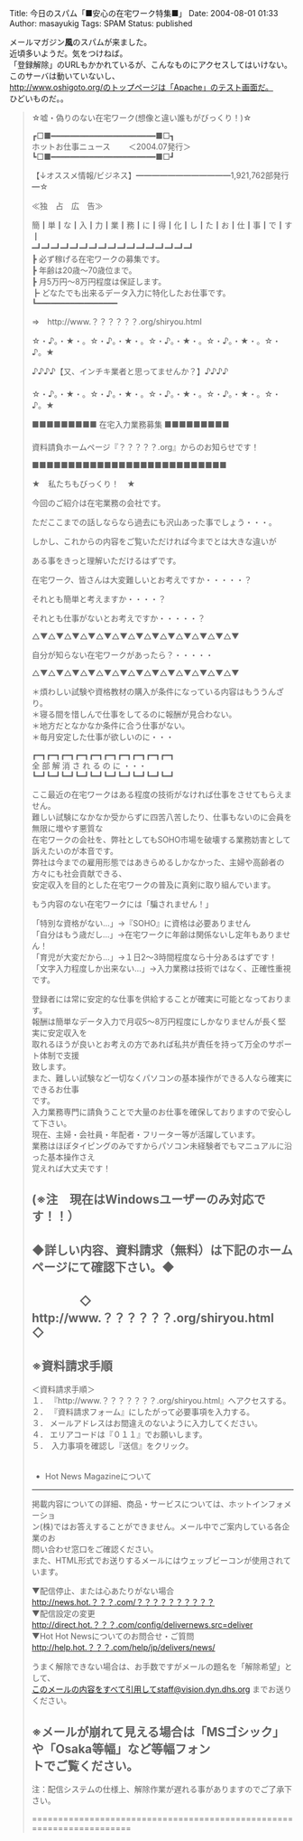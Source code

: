 Title: 今日のスパム「■安心の在宅ワーク特集■」
Date: 2004-08-01 01:33
Author: masayukig
Tags: SPAM
Status: published

メールマガジン**風**のスパムが来ました。  
近頃多いようだ。気をつけねば。  
「登録解除」のURLもかかれているが、こんなものにアクセスしてはいけない。  
このサーバは動いていないし、  
http://www.oshigoto.org/のトップページは「Apache」のテスト画面だ。  
ひどいものだ。。  

> ☆嘘・偽りのない在宅ワーク(想像と違い誰もがびっくり！)☆
>
> ┏□■━━━━━━━━━━━━━━━━━━━━━━■□┓  
> ホットお仕事ニュース　　 ＜2004.07発行＞  
> ┗□■━━━━━━━━━━━━━━━━━━━━━━■□┛
>
> 【↓オススメ情報/ビジネス】━━━━━━━━━━━━1,921,762部発行━☆
>
> ≪独　占　広　告≫
>
> 簡┃単┃な┃入┃力┃業┃務┃に┃得┃化┃し┃た┃お┃仕┃事┃で┃す┃  
> ━┛━┛━┛━┛━┛━┛━┛━┛━┛━┛━┛━┛━┛━┛━┛━┛━┛　  
> ┣ 必ず稼げる在宅ワークの募集です。  
> ┣ 年齢は20歳〜70歳位まで。  
> ┣ 月5万円〜8万円程度は保証します。  
> ┣ どなたでも出来るデータ入力に特化したお仕事です。  
> ┗━━━━━━━━━━━━━━━━━
>
> ⇒　http://www.？？？？？？.org/shiryou.html
>
> ☆・♪。・★・。☆・♪。・★・。☆・♪。・★・。☆・♪。・★・。☆・♪。★
>
> ♪♪♪♪【又、インチキ業者と思ってませんか？】♪♪♪♪ 　  
> 　　　　  
> ☆・♪。・★・。☆・♪。・★・。☆・♪。・★・。☆・♪。・★・。☆・♪。★
>
> ■■■■■■■■■ 在宅入力業務募集 ■■■■■■■■■  
> 　　　  
> 資料請負ホームページ『？？？？？.org』からのお知らせです！
>
> ■■■■■■■■■■■■■■■■■■■■■■■■■■■
>
> ★　私たちもびっくり！　★
>
> 今回のご紹介は在宅業務の会社です。
>
> ただここまでの話しならなら過去にも沢山あった事でしょう・・・。
>
> しかし、これからの内容をご覧いただければ今までとは大きな違いが
>
> ある事をきっと理解いただけるはずです。
>
> 在宅ワーク、皆さんは大変難しいとお考えですか・・・・・？
>
> それとも簡単と考えますか・・・・？
>
> それとも仕事がないとお考えですか・・・・・？
>
> △▼△▼△▼△▼△▼△▼△▼△▼△▼△▼△▼△▼△▼
>
> 自分が知らない在宅ワークがあったら？・・・・・
>
> △▼△▼△▼△▼△▼△▼△▼△▼△▼△▼△▼△▼△▼
>
> ＊煩わしい試験や資格教材の購入が条件になっている内容はもううんざり。  
> ＊寝る間を惜しんで仕事をしてるのに報酬が見合わない。  
> ＊地方だとなかなか条件に合う仕事がない。  
> ＊毎月安定した仕事が欲しいのに・・・
>
> ┏━┓┏━┓┏━┓┏━┓┏━┓┏━┓┏━┓┏━┓┏━┓┏━┓  
> 全 部 解 消 さ れ る の に ・・・  
> ┗━┛┗━┛┗━┛┗━┛┗━┛┗━┛┗━┛┗━┛┗━┛┗━┛
>
> ここ最近の在宅ワークはある程度の技術がなければ仕事をさせてもらえません。  
> 難しい試験になかなか受からずに四苦八苦したり、仕事もないのに会員を無限に増やす悪質な  
> 在宅ワークの会社を、弊社としてもSOHO市場を破壊する業務妨害として訴えたいのが本音です。  
> 弊社は今までの雇用形態ではあきらめるしかなかった、主婦や高齢者の方々にも社会貢献できる、  
> 安定収入を目的とした在宅ワークの普及に真剣に取り組んでいます。
>
> もう内容のない在宅ワークには「騙されません！」
>
> 「特別な資格がない…」→『SOHO』に資格は必要ありません  
> 「自分はもう歳だし…」→在宅ワークに年齢は関係ないし定年もありません！  
> 「育児が大変だから…」→１日2〜3時間程度なら十分あるはずです！  
> 「文字入力程度しか出来ない…」→入力業務は技術ではなく、正確性重視です。
>
> 登録者には常に安定的な仕事を供給することが確実に可能となっております。  
> 報酬は簡単なデータ入力で月収5〜8万円程度にしかなりませんが長く堅実に安定収入を  
> 取れるほうが良いとお考えの方であれば私共が責任を持って万全のサポート体制で支援  
> 致します。  
> また、難しい試験など一切なくパソコンの基本操作ができる人なら確実にできるお仕事  
> です。  
> 入力業務専門に請負うことで大量のお仕事を確保しておりますので安心して下さい。  
> 現在、主婦・会社員・年配者・フリーター等が活躍しています。  
> 業務はほぼタイピングのみですからパソコン未経験者でもマニュアルに沿った基本操作さえ  
> 覚えれば大丈夫です！
>
> (※注　現在はWindowsユーザーのみ対応です！！）  
> 　　　  
> ◆詳しい内容、資料請求（無料）は下記のホームページにて確認下さい。◆  
> 　　　　　　　　　　　  
> 　　　　◇　http://www.？？？？？？.org/shiryou.html　◇  
> --------------------------------------------------------------------------------  
> ※資料請求手順　  
> --------------------------------------------------------------------------------  
> ＜資料請求手順＞  
> １． 『http://www.？？？？？？？.org/shiryou.html』へアクセスする。  
> ２． 『資料請求フォーム』にしたがって必要事項を入力する。  
> ３． メールアドレスはお間違えのないように入力してください。  
> ４． エリアコードは『０１１』でお願いします。  
> ５．　入力事項を確認し『送信』をクリック。  
> 　  
> - Hot News Magazineについて
> -----------------------------------------------  
> 掲載内容についての詳細、商品・サービスについては、ホットインフォメーショ  
> ン(株)ではお答えすることができません。メール中でご案内している各企業のお  
> 問い合わせ窓口をご確認ください。  
> また、HTML形式でお送りするメールにはウェッブビーコンが使用されています。
>
> ▼配信停止、または心あたりがない場合  
> http://news.hot.？？？.com/？？？？？？？？？？  
> ▼配信設定の変更  
> http://direct.hot.？？？.com/config/delivernews.src=deliver  
> ▼Hot Hot Newsについてのお問合せ・ご質問  
> http://help.hot.？？？.com/help/jp/delivers/news/
>
> うまく解除できない場合は、お手数ですがメールの題名を「解除希望」として、  
> このメールの内容をすべて引用してstaff@vision.dyn.dhs.org
> までお送りください。
>
> ※メールが崩れて見える場合は「MSゴシック」や「Osaka等幅」など等幅フォン  
> トでご覧ください。  
> ------------------------------------------------------------------------  
> 注：配信システムの仕様上、解除作業が遅れる事がありますのでご了承下さい。
>
> =====================================================================
